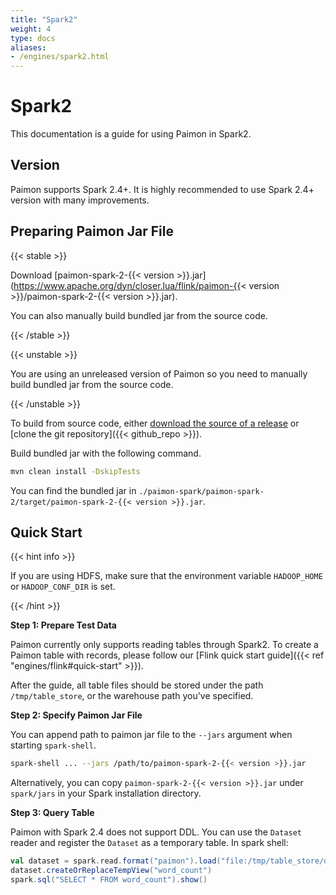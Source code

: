 ```yaml
---
title: "Spark2"
weight: 4
type: docs
aliases:
- /engines/spark2.html
---
```

<!--
Licensed to the Apache Software Foundation (ASF) under one
or more contributor license agreements.  See the NOTICE file
distributed with this work for additional information
regarding copyright ownership.  The ASF licenses this file
to you under the Apache License, Version 2.0 (the
"License"); you may not use this file except in compliance
with the License.  You may obtain a copy of the License at

  http://www.apache.org/licenses/LICENSE-2.0

Unless required by applicable law or agreed to in writing,
software distributed under the License is distributed on an
"AS IS" BASIS, WITHOUT WARRANTIES OR CONDITIONS OF ANY
KIND, either express or implied.  See the License for the
specific language governing permissions and limitations
under the License.
-->

# Spark2

This documentation is a guide for using Paimon in Spark2. 

## Version

Paimon supports Spark 2.4+. It is highly recommended to use Spark 2.4+ version with many improvements.

## Preparing Paimon Jar File

{{< stable >}}

Download [paimon-spark-2-{{< version >}}.jar](https://www.apache.org/dyn/closer.lua/flink/paimon-{{< version >}}/paimon-spark-2-{{< version >}}.jar).

You can also manually build bundled jar from the source code.

{{< /stable >}}

{{< unstable >}}

You are using an unreleased version of Paimon so you need to manually build bundled jar from the source code.

{{< /unstable >}}

To build from source code, either [download the source of a release](https://flink.apache.org/downloads.html) or [clone the git repository]({{< github_repo >}}).

Build bundled jar with the following command.

```bash
mvn clean install -DskipTests
```

You can find the bundled jar in `./paimon-spark/paimon-spark-2/target/paimon-spark-2-{{< version >}}.jar`.

## Quick Start

{{< hint info >}}

If you are using HDFS, make sure that the environment variable `HADOOP_HOME` or `HADOOP_CONF_DIR` is set.

{{< /hint >}}

**Step 1: Prepare Test Data**

Paimon currently only supports reading tables through Spark2. To create a Paimon table with records, please follow our [Flink quick start guide]({{< ref "engines/flink#quick-start" >}}).

After the guide, all table files should be stored under the path `/tmp/table_store`, or the warehouse path you've specified.

**Step 2: Specify Paimon Jar File**

You can append path to paimon jar file to the `--jars` argument when starting `spark-shell`.

```bash
spark-shell ... --jars /path/to/paimon-spark-2-{{< version >}}.jar
```

Alternatively, you can copy `paimon-spark-2-{{< version >}}.jar` under `spark/jars` in your Spark installation directory.

**Step 3: Query Table**

Paimon with Spark 2.4 does not support DDL. You can use the `Dataset` reader and register the `Dataset` as a temporary table. In spark shell:

```scala
val dataset = spark.read.format("paimon").load("file:/tmp/table_store/default.db/word_count")
dataset.createOrReplaceTempView("word_count")
spark.sql("SELECT * FROM word_count").show()
```
